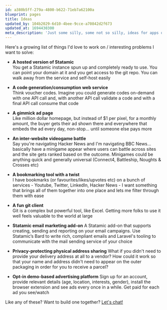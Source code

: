 ```yaml
---
id: a380b5ff-279a-4800-b622-71eb7a62100a
blueprint: pages
title: Ideas
updated_by: 104b2029-6d10-4bee-9cce-a70842d2f673
updated_at: 1694430300
meta_description: 'Just some silly, some not so silly, ideas for apps or SaaS tools that I have'
---
```

Here's a growing list of things I'd love to work on / interesting problems I want to solve:

- **A hosted version of Statamic**  
  You get a Statamic instance spun up and completely ready to use. You can point your domain at it
  and you get access to the git repo. You can walk away from the service and self-host easily
  
- **A code generation/consumption web service**  
  Think voucher codes. Imagine you could generate codes on-demand with one API call and, with
  another API call validate a code and with a final API call consume that code
  
- **A gimmick ad page**  
  Like million dollar homepage, but instead of $1 per pixel, for a monthly amount, the buyer gets 
  their ad shown there and everywhere that embeds the ad every day, non-stop... until someone else
  pays more
  
- **An inter-website videogame battle**  
  Say you're navigating Hacker News and I'm navigating BBC News... basically have a minigame appear
  where users can battle across sites and the site gets ranked based on the outcome. Minigames could
  be anything quick and generally universal (Connect4, Battleship, Noughts & Crosses etc)
  
- **A bookmarking tool with a twist**  
  I have bookmarks (or favourites/likes/upvotes etc) on a bunch of services - Youtube, Twitter,
  LinkedIn, Hacker News - I want something that brings all of them together into one place and lets
  me filter through them with ease
  
- **A fun git client**  
  Git is a complex but powerful tool, like Excel. Getting more folks to use it well feels valuable
  to the world at large
  
- **Statamic email marketing add-on**
  A Statamic add-on that supports creating, sending and reporting on your email campaigns. Use
  Statamic’s Bard to write rich, compliant emails and Laravel's tooling to communicate with the
  mail sending service of your choice
  
- **Privacy-protecting physical address sharing**
  What if you didn't need to provide your delivery address at all to a vendor? How could it work so
  that your name and address didn't need to appear on the outer packaging in order for you to receive
  a parcel?
  
- **Opt-in demo-based advertising platform**
  Sign up for an account, provide relevant details (age, location, interests, gender), install the
  browser extension and see ads every once in a while. Get paid for each ad you see/watch
  
Like any of these? Want to build one together? <a href="javascript:Calendly.initPopupWidget({url: 'https://calendly.com/simonhamp/chat'})">Let's chat!</a>